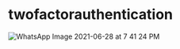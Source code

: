 # twofactorauthentication

![WhatsApp Image 2021-06-28 at 7 41 24 PM](https://user-images.githubusercontent.com/47170879/123655258-752e1300-d84c-11eb-8f55-e2dabc85c1ee.jpeg)
